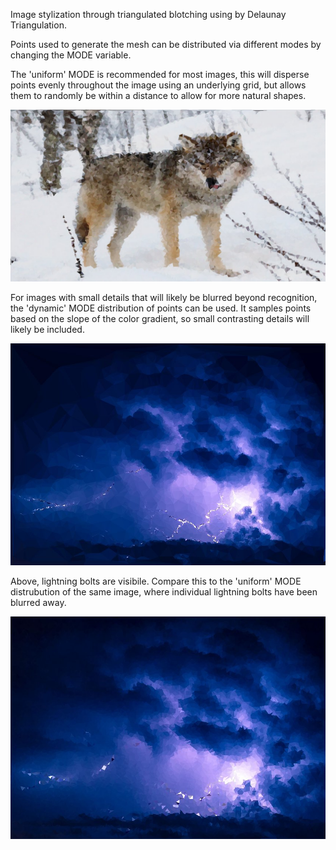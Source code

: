 Image stylization through triangulated blotching using by Delaunay Triangulation.

Points used to generate the mesh can be distributed via different modes by changing the MODE variable.

The 'uniform' MODE is recommended for most images, this will disperse points evenly throughout the image using an underlying grid,
but allows them to randomly be within a distance to allow for more natural shapes.

![image of uniform stylized lake](https://github.com/Kodiac314/DelaunayTriangulationFilter/blob/main/Images/wolf2_uniform.jpg)

For images with small details that will likely be blurred beyond recognition, the 'dynamic' MODE distribution of points
can be used. It samples points based on the slope of the color gradient, so small contrasting details will likely be included.

![image of dynamic stylized lightning storm](https://github.com/Kodiac314/DelaunayTriangulationFilter/blob/main/Images/storm_dynamic.jpg)

Above, lightning bolts are visibile. Compare this to the 'uniform' MODE distrubution of the same image, where
individual lightning bolts have been blurred away.

![image of uniform stylized lightning storm](https://github.com/Kodiac314/DelaunayTriangulationFilter/blob/main/Images/storm_uniform.jpg)

